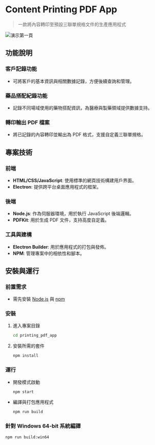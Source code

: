 # **Content Printing PDF App**

> 一款將內容轉印至預設三聯單規格文件的生產應用程式

![演示第一頁](AppDemo.gif)

## **功能說明**

### **客戶記錄功能**
- 可將客戶的基本資訊與相關數據記錄，方便後續查詢和管理。

### **藥品搭配紀錄功能**
- 記錄不同場域使用的藥物搭配資訊，為醫療與製藥領域提供數據支持。

### **轉印輸出 PDF 檔案**
- 將已記錄的內容轉印並輸出為 PDF 格式，支援自定義三聯單規格。

## **專案技術**

### **前端**
- **HTML/CSS/JavaScript**: 使用標準的網頁技術構建用戶界面。
- **Electron**: 提供跨平台桌面應用程式的框架。

### **後端**
- **Node.js**: 作為伺服器環境，用於執行 JavaScript 後端邏輯。
- **PDFKit**: 用於生成 PDF 文件，支持高度自定義。

### **工具與建構**
- **Electron Builder**: 用於應用程式的打包與發佈。
- **NPM**: 管理專案中的相依性和腳本。

## **安裝與運行**

### **前置需求**
- 需先安裝 [Node.js](https://nodejs.org/) 與 [npm](https://www.npmjs.com/)

### **安裝**
1. 進入專案目錄
    ```bash
    cd printing_pdf_app
    ```
2. 安裝所需的套件
    ```bash
    npm install
    ```

### **運行**
- 開發模式啟動
    ```bash
    npm start
    ```
- 編譯與打包應用程式
    ```bash
    npm run build
    ```

### **針對 Windows 64-bit 系統編譯**
```bash
npm run build:win64
